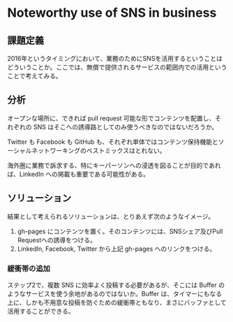 # Noteworthy use of SNS in business
## 課題定義
2016年というタイミングにおいて、業務のためにSNSを活用するということはどういうことか。ここでは、無償で提供されるサービスの範囲内での活用ということで考えてみる。

## 分析
オープンな場所に、できれば pull request 可能な形でコンテンツを配置し、それぞれの SNS はそこへの誘導路としてのみ使うべきなのではないだろうか。

Twitter も Facebook も GitHub も、それぞれ単体ではコンテンツ保持機能とソーシャルネットワーキングのベストミックスはとれない。

海外圏に業務で訴求する、特にキーパーソンへの浸透を図ることが目的であれば、LinkedIn への掲載も重要である可能性がある。

## ソリューション
結果として考えられるソリューションは、とりあえず次のようなイメージ。

1. gh-pages にコンテンツを置く。そのコンテンツには、SNSシェア及びPull Requestへの誘導をつける。
2. LinkedIn, Facebook, Twitter から上記 gh-pages へのリンクをつける。

### 緩衝帯の追加
ステップ2で、複数 SNS に効率よく投稿する必要があるが、そこには Buffer のようなサービスを使う余地があるのではないか。Buffer は、タイマーにもなる上に、しかも不用意な投稿を防ぐための緩衝帯ともなり、まさにバッファとして活用することができる。
